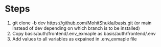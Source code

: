 # Steps
1. git clone -b dev https://github.com/MohitShukla/basis.git (or main instead of dev depending on which branch is to be installed)
1. Copy basis/auth/frontend/.env_exmaple as basis/auth/frontend/.env 
1. Add values to all variables as expained in .env_exmaple file 
